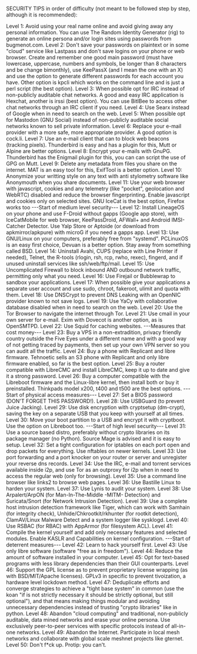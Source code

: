 SECURITY TIPS in order of difficulty (not meant to be followed step by step, although it is recommended):

Level 1: Avoid using your real name online and avoid giving away any personal information. You can use The Random Identity Generator (rig) to generate an online persona and/or login sites using passwords from bugmenot.com.
Level 2: Don't save your passwords on plaintext or in some "cloud" service like Lastpass and don't save logins on your phone or web browser. Create and remember one good main password (must have lowercase, uppercase, numbers and symbols, be longer than 8 characters and be change bimonthly), use KeePassX (and I mean the one with an X) and use the option to generate different passwords for each account you have. Other option is kpcli which works on the command line and is just a perl script (the best option).
Level 3: When possible opt for IRC instead of non-publicly auditable chat networks. A good and easy IRC application is Hexchat, another is irssi (best option). You can use BitlBee to access other chat networks through an IRC client if you need.
Level 4: Use Searx instead of Google when in need to search on the web.
Level 5: When possible opt for Mastodon (GNU Social) instead of non-publicly auditable social networks known to sell private information.
Level 6: Replace your e-mail provider with a more safe, more appropriate provider. A good option is cock.li.
Level 7: Use an e-mail client that can to block web beacons (tracking pixels). Thunderbird is easy and has a plugin for this, Mutt or Alpine are better options.
Level 8: Encrypt your e-mails with GnuPG. Thunderbird has the Enigmail plugin for this, you can can script the use of GPG on Mutt.
Level 9: Delete any metadata from files you share on the internet. MAT is an easy tool for this, ExifTool is a better option.
Level 10: Anonymize your writting style on any text with anti stylometry software like Anonymouth when you share documents.
Level 11: Use your web browser with javascript, cookies and any telemetry (like "pocket", geolocation and WebRTC) disabled and reduce the browser fingerprinting. Enable javascript and cookies only on selected sites. GNU IceCat is the best option, Firefox works too
---Start of medium level security---
Level 12: Install LineageOS on your phone and use F-Droid without gapps (Google app store), with IceCatMobile for web browser, KeePassDroid, AFWall+ and Android IMSI-Catcher Detector. Use Yalp Store or Aptoide (or download from apkmirror/apkpure) with microG if you need a gapps app.
Level 13: Use GNU/Linux on your computers, preferably free from "systemd". PCLinuxOS is an easy first choice, Devuan is a better option. Stay away from something called BSD.
Level 14: Uninstall Avahi, CUPS (replace with Line Printer if needed), Telnet, the R-tools (rlogin, rsh, rcp, rwho, rexec), fingerd, and if unused uninstall services like ssh/web/ftp/mail.
Level 15: Use Uncomplicated Firewall to block inbound AND outbound network traffic, permitting only what you need.
Level 16: Use Firejail or Bubblewrap to sandbox your applications.
Level 17: When possible give your applications a separate user account and use sudo, chroot, fakeroot, ulimit and quota with them.
Level 18: Use DNSCrypt to prevent DNS Leaking with an OpenNIC provider known to not save logs.
Level 19: Use YaCy with collaborative database disabled when in need to search on the web.
Level 20: Use the Tor Browser to navigate the internet through Tor.
Level 21: Use cmail in your own server for e-mail. Exim with Dovecot is another option, as is OpenSMTPD.
Level 22: Use Squid for caching websites.
---Measures that cost money---
Level 23: Buy a VPS in a non-extradition, privacy friendly country outside the Five Eyes under a different name and with a good way of not getting traced by payments, then set up your own VPN server so you can audit all the traffic.
Level 24: Buy a phone with Replicant and libre firmware. Tehnoetic sells an S3 phone with Replicant and only libre firmware enabled, so far is the best option.
Level 25: Buy a router compatible with LibreCMC and install LibreCMC, keep it up to date and give it a strong password.
Level 26: Buy a computer compatible with the Libreboot firmware and the Linux-libre kernel, then install both or buy it preinstalled. Thinkpads model x200, t400 and t500 are the best options.
---Start of physical access measures---
Level 27: Set a BIOS password (DON'T FORGET THIS PASSWORD!).
Level 28: Use USBGuard (to prevent Juice Jacking).
Level 29: Use disk encryption with cryptsetup (dm-crypt), saving the key on a separate USB that you keep with yourself at all times.
Level 30: Move your boot partition to a USB and encrypt it with cryptboot. Use the option on Libreboot too.
---Start of high level security---
Level 31: Use a source based distro, preferably without crypto libraries on its package manager (no Python). Source Mage is advised and it is easy to setup.
Level 32: Set a tight configuration for iptables on each port open and drop packets for everything. Use nftables on newer kernels.
Level 33: Use port forwarding and a port knocker on your router or server and unregister your reverse dns records.
Level 34: Use the IRC, e-mail and torrent services available inside i2p, and use Tor as an outproxy for i2p when in need to access the regular web (only for browsing).
Level 35: Use a command line browser like links2 to browse web pages.
Level 36: Use Bastille Linux to harden your system.
Level 37: Use Lynis to audit your system.
Level 38: Use Arpalert/ArpON (for Man-In-The-Middle -MITM- Detection) and Suricata/Snort (for Network Intrusion Detection).
Level 39: Use a complete host intrusion detection framework like Tiger, which can work with Samhain (for integrity check), Unhide/Chkrootkit/rkhunter (for rootkit detection), ClamAV/Linux Malware Detect and a system logger like sysklogd.
Level 40: Use RSBAC (for RBAC) with AppArmor (for filesystem ACL).
Level 41: Compile the kernel yourself and add only necessary features and selected modules. Enable KASLR and Capabilities on kernel configuration.
---Start of deterrent measures---
Level 42: Learn to hack yourself first.
Level 43: Use only libre software (software "free as in freedom").
Level 44: Reduce the amount of software installed in your computer.
Level 45: Opt for text-based programs with less library dependencies than their GUI counterparts.
Level 46: Support the GPL license as to prevent proprietary license wrapping (as with BSD/MIT/Apache licenses). GPLv3 in specific to prevent tivoization, a hardware level lockdown method.
Level 47: Deduplicate efforts and converge strategies to achieve a "tight base system" in common (use the koan "if is not strictly necessary it should be strictly optional, but still optional"), and that means making things modular and avoiding unnecessary dependencies instead of trusting "crypto libraries" like in python.
Level 48: Abandon "cloud computing" and traditional, non-publicly auditable, data mined networks and erase your online persona. Use exclusively peer-to-peer services with specific protocols instead of all-in-one networks.
Level 49: Abandon the Internet. Participate in local mesh networks and collaborate with global scale meshnet projects like gternet.
Level 50: Don't f*ck up. Protip: you can't.
